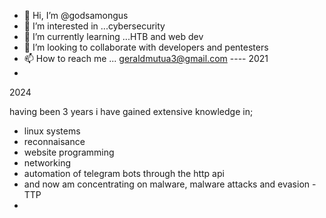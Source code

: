 - 👋 Hi, I’m @godsamongus
- 👀 I’m interested in ...cybersecurity
- 🌱 I’m currently learning ...HTB and web dev
- 💞️ I’m looking to collaborate with developers and pentesters
- 📫 How to reach me ... geraldmutua3@gmail.com ----
2021
- 
2024

  having been 3 years
  i have gained extensive knowledge in;
  - linux systems
  - reconnaisance
  -  website programming
  -  networking
  -  automation of telegram bots through the http api
  -  and now am concentrating on malware, malware attacks and evasion -TTP
  -  
  
<!---
eresdesre/eresdesre is a ✨ special ✨ repository because its `README.md` (this file) appears on your GitHub profile.
You can click the Preview link to take a look at your changes.
--->
